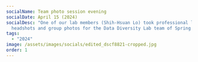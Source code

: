 ```yaml
---
socialName: Team photo session evening
socialDate: April 15 (2024)
socialDesc: "One of our lab members (Shih-Hsuan Lo) took professional level
  headshots and group photos for the Data Diversity Lab team of Spring 2024!  "
tags:
  - "2024"
image: /assets/images/socials/edited_dscf8821-cropped.jpg
order: 1
---
```

